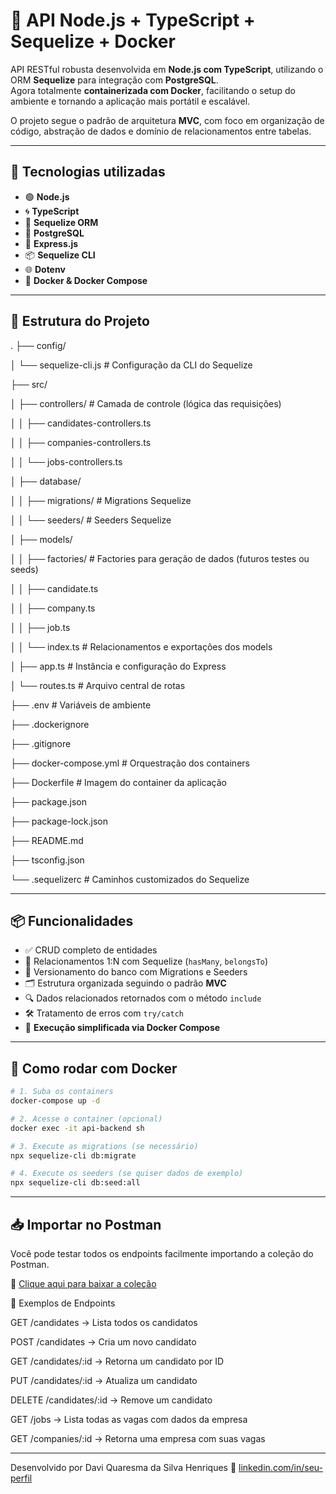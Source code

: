 # 🧠 API Node.js + TypeScript + Sequelize + Docker

API RESTful robusta desenvolvida em **Node.js com TypeScript**, utilizando o ORM **Sequelize** para integração com **PostgreSQL**.  
Agora totalmente **containerizada com Docker**, facilitando o setup do ambiente e tornando a aplicação mais portátil e escalável.

O projeto segue o padrão de arquitetura **MVC**, com foco em organização de código, abstração de dados e domínio de relacionamentos entre tabelas.

---

## 🚀 Tecnologias utilizadas

- 🟢 **Node.js**
- 🌀 **TypeScript**
- 🔗 **Sequelize ORM**
- 🐘 **PostgreSQL**
- 📁 **Express.js**
- 📦 **Sequelize CLI**
- 🌐 **Dotenv**
- 🐳 **Docker & Docker Compose**

---

## 📐 Estrutura do Projeto

.
├── config/

│   └── sequelize-cli.js           # Configuração da CLI do Sequelize

├── src/

│   ├── controllers/               # Camada de controle (lógica das requisições)

│   │   ├── candidates-controllers.ts

│   │   ├── companies-controllers.ts

│   │   └── jobs-controllers.ts

│   ├── database/

│   │   ├── migrations/            # Migrations Sequelize

│   │   └── seeders/               # Seeders Sequelize

│   ├── models/

│   │   ├── factories/             # Factories para geração de dados (futuros testes ou seeds)

│   │   ├── candidate.ts

│   │   ├── company.ts

│   │   ├── job.ts

│   │   └── index.ts               # Relacionamentos e exportações dos models

│   ├── app.ts                     # Instância e configuração do Express

│   └── routes.ts                  # Arquivo central de rotas

├── .env                           # Variáveis de ambiente

├── .dockerignore

├── .gitignore

├── docker-compose.yml            # Orquestração dos containers

├── Dockerfile                    # Imagem do container da aplicação

├── package.json

├── package-lock.json

├── README.md

├── tsconfig.json

└── .sequelizerc                  # Caminhos customizados do Sequelize

---

## 📦 Funcionalidades

- ✅ CRUD completo de entidades
- 🔗 Relacionamentos 1:N com Sequelize (`hasMany`, `belongsTo`)
- 📄 Versionamento do banco com Migrations e Seeders
- 🗂️ Estrutura organizada seguindo o padrão **MVC**
- 🔍 Dados relacionados retornados com o método `include`
- 🛠️ Tratamento de erros com `try/catch`
- 🐳 **Execução simplificada via Docker Compose**

---

## 🐳 Como rodar com Docker

```bash
# 1. Suba os containers
docker-compose up -d

# 2. Acesse o container (opcional)
docker exec -it api-backend sh

# 3. Execute as migrations (se necessário)
npx sequelize-cli db:migrate

# 4. Execute os seeders (se quiser dados de exemplo)
npx sequelize-cli db:seed:all

```

---

## 📥 Importar no Postman

Você pode testar todos os endpoints facilmente importando a coleção do Postman.


📁 [Clique aqui para baixar a coleção](https://github.com/user-attachments/files/19468754/APIsequelize.postman_collection.-.Copia.3.json)

🧪 Exemplos de Endpoints

GET    /candidates         → Lista todos os candidatos

POST   /candidates         → Cria um novo candidato

GET    /candidates/:id     → Retorna um candidato por ID

PUT    /candidates/:id     → Atualiza um candidato

DELETE /candidates/:id     → Remove um candidato

GET    /jobs               → Lista todas as vagas com dados da empresa

GET    /companies/:id      → Retorna uma empresa com suas vagas

---



Desenvolvido por Davi Quaresma da Silva Henriques
🔗 [linkedin.com/in/seu-perfil](https://www.linkedin.com/in/davi-quaresma/)


